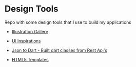# Design Tools
Repo with some design tools that I use to build my applications

  - [Illustration Gallery](https://www.manypixels.co/gallery/)
  
  - [UI Inspirations](https://mobbin.design/)

  - [Json to Dart - Built dart classes from Rest Api's](https://javiercbk.github.io/json_to_dart/)

  - [HTML5 Templates](https://html5up.net/)
